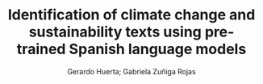 ---
paperId: 24
author: Gerardo Huerta; Gabriela Zuñiga Rojas
publicationauthor: Huerta, G. et al.
title: Identification of climate change and sustainability texts using pre-trained Spanish language models
pdf: Gerardo_Huerta.pdf
poster: --
alt: --
type: Oral
topic: NLP Applications
subtopic: Multilinguality and Language Diversity
link: https://doi.org/10.52591/lxai202406215
conference: naacl
year: 2024
tags: naacl-2024-op
location: Mexico City, Mexico
---